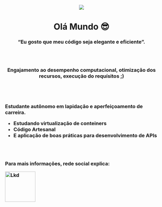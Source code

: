 <p align="center">
  <img src="https://c.tenor.com/LDuF2jVabwoAAAAC/banner-welcome.gif">
</p>

<h1 align="center"> Olá Mundo 😎</h1>

<h3 align="center"> “Eu gosto que meu código seja elegante e eficiente”. </h3>
<br> <br>
<h3 align="center"> Engajamento ao desempenho computacional, otimização dos recursos, execução do requísitos ;)  <h3>

<br><br>

Estudante autônomo em lapidação e aperfeiçoamento de carreira.
 * Estudando virtualização de conteiners
 * Código Artesanal
 * E aplicação de boas práticas para desenvolvimento de APIs

<BR><BR>

Para mais informações, rede social explica: 

<a href="https://www.linkedin.com/in/jo%C3%A3o-pedro-sena-64a3b11a0/"><img src="https://logospng.org/download/linkedin/logo-linkedin-1536.png" alt="Lkd" width="100" height="100"/></a>

